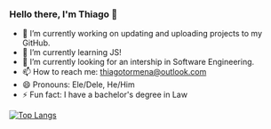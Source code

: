 ### Hello there, I'm Thiago 👋


- 🔭 I’m currently working on updating and uploading projects to my GitHub.
- 🌱 I’m currently learning JS!
- 👯 I’m currently looking for an intership in Software Engineering.
- 📫 How to reach me: thiagotormena@outlook.com
- 😄 Pronouns: Ele/Dele, He/Him
- ⚡ Fun fact: I have a bachelor's degree in Law 
 
[![Top Langs](https://github-readme-stats.vercel.app/api/top-langs/?username=ThiagoTormena)](https://github.com/anuraghazra/github-readme-stats)
